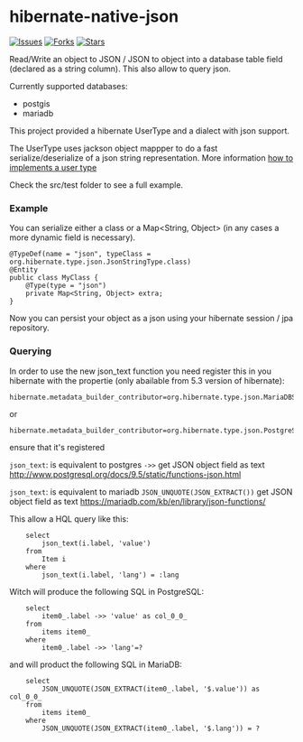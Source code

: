 hibernate-native-json
=================


[![Issues](https://img.shields.io/github/issues/enxt/hibernate-native-json.svg)](https://github.com/enxt/hibernate-native-json/issues) 
[![Forks](https://img.shields.io/github/forks/enxt/hibernate-native-json.svg)](https://github.com/enxt/hibernate-native-json/network) 
[![Stars](https://img.shields.io/github/stars/enxt/hibernate-native-json.svg)](https://github.com/enxt/hibernate-native-json/stargazers)


Read/Write an object to JSON / JSON to object into a database table field (declared as a string column).
This also allow to query json.

Currently supported databases:
- postgis
- mariadb

This project provided a hibernate UserType and a dialect with json support.

The UserType uses jackson object mappper to do a fast serialize/deserialize of a json string representation.  More information  [how to implements a user type](http://blog.xebia.com/2009/11/09/understanding-and-writing-hibernate-user-types/)

Check the src/test folder to see a full example.

### Example

You can serialize either a class or a Map<String, Object> (in any cases a more dynamic field is necessary).

```
@TypeDef(name = "json", typeClass = org.hibernate.type.json.JsonStringType.class)
@Entity
public class MyClass {
    @Type(type = "json")
    private Map<String, Object> extra;
}
```

Now you can persist your object as a json using your hibernate session / jpa repository.

### Querying

In order to use the new json_text function you need register this in you hibernate with the propertie (only abailable from 5.3 version of hibernate):

```
hibernate.metadata_builder_contributor=org.hibernate.type.json.MariaDBSqlJsonFunctionsBuilder
```
or
```
hibernate.metadata_builder_contributor=org.hibernate.type.json.PostgreSqlJsonFunctionsBuilder
```

ensure that it's registered

`json_text`: is equivalent to postgres `->>` get JSON object field as text
http://www.postgresql.org/docs/9.5/static/functions-json.html

`json_text`: is equivalent to mariadb `JSON_UNQUOTE(JSON_EXTRACT())` get JSON object field as text
https://mariadb.com/kb/en/library/json-functions/

This allow a HQL query like this:
```
    select
        json_text(i.label, 'value')
    from
        Item i
    where
        json_text(i.label, 'lang') = :lang
```

Witch will produce the following SQL in PostgreSQL:
```
    select
        item0_.label ->> 'value' as col_0_0_ 
    from
        items item0_ 
    where
        item0_.label ->> 'lang'=?
```

and will product the following SQL in MariaDB:
```
    select
        JSON_UNQUOTE(JSON_EXTRACT(item0_.label, '$.value')) as col_0_0_ 
    from
        items item0_ 
    where
        JSON_UNQUOTE(JSON_EXTRACT(item0_.label, '$.lang')) = ?
```



